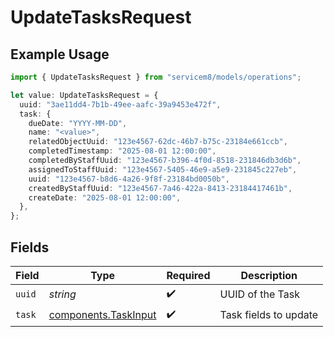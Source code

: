 # UpdateTasksRequest

## Example Usage

```typescript
import { UpdateTasksRequest } from "servicem8/models/operations";

let value: UpdateTasksRequest = {
  uuid: "3ae11dd4-7b1b-49ee-aafc-39a9453e472f",
  task: {
    dueDate: "YYYY-MM-DD",
    name: "<value>",
    relatedObjectUuid: "123e4567-62dc-46b7-b75c-23184e661ccb",
    completedTimestamp: "2025-08-01 12:00:00",
    completedByStaffUuid: "123e4567-b396-4f0d-8518-231846db3d6b",
    assignedToStaffUuid: "123e4567-5405-46e9-a5e9-231845c227eb",
    uuid: "123e4567-b8d6-4a26-9f8f-23184bd0050b",
    createdByStaffUuid: "123e4567-7a46-422a-8413-23184417461b",
    createDate: "2025-08-01 12:00:00",
  },
};
```

## Fields

| Field                                                        | Type                                                         | Required                                                     | Description                                                  |
| ------------------------------------------------------------ | ------------------------------------------------------------ | ------------------------------------------------------------ | ------------------------------------------------------------ |
| `uuid`                                                       | *string*                                                     | :heavy_check_mark:                                           | UUID of the Task                                             |
| `task`                                                       | [components.TaskInput](../../models/components/taskinput.md) | :heavy_check_mark:                                           | Task fields to update                                        |